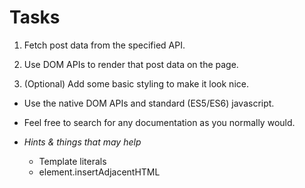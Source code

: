 # Tasks

1. Fetch post data from the specified API.

2. Use DOM APIs to render that post data on the page.

3. (Optional) Add some basic styling to make it look nice.

- Use the native DOM APIs and standard (ES5/ES6) javascript.
- Feel free to search for any documentation as you normally would.

- *Hints & things that may help*
    - Template literals
    - element.insertAdjacentHTML
